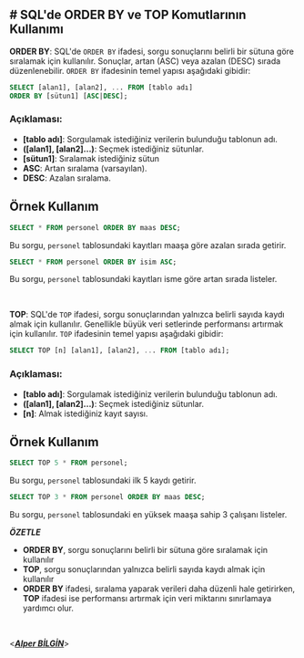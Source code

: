 ## **# SQL'de ORDER BY ve TOP Komutlarının Kullanımı**

**ORDER BY**: SQL'de `ORDER BY` ifadesi, sorgu sonuçlarını belirli bir sütuna göre sıralamak için kullanılır. Sonuçlar, artan (ASC) veya azalan (DESC) sırada düzenlenebilir. `ORDER BY` ifadesinin temel yapısı aşağıdaki gibidir:

```sql
SELECT [alan1], [alan2], ... FROM [tablo adı]
ORDER BY [sütun1] [ASC|DESC];
```

### Açıklaması:

- **[tablo adı]**: Sorgulamak istediğiniz verilerin bulunduğu tablonun adı.
- **([alan1], [alan2]...)**: Seçmek istediğiniz sütunlar.
- **[sütun1]**: Sıralamak istediğiniz sütun
- **ASC**: Artan sıralama (varsayılan).
- **DESC**: Azalan sıralama.

## Örnek Kullanım

```sql
SELECT * FROM personel ORDER BY maas DESC;
```

Bu sorgu, `personel` tablosundaki kayıtları maaşa göre azalan sırada getirir.

```sql
SELECT * FROM personel ORDER BY isim ASC;
```

Bu sorgu, `personel` tablosundaki kayıtları isme göre artan sırada listeler.

&nbsp;

**TOP**: SQL'de `TOP` ifadesi, sorgu sonuçlarından yalnızca belirli sayıda kaydı almak için kullanılır. Genellikle büyük veri setlerinde performansı artırmak için kullanılır. `TOP` ifadesinin temel yapısı aşağıdaki gibidir:

```sql
SELECT TOP [n] [alan1], [alan2], ... FROM [tablo adı];
```

### Açıklaması:

- **[tablo adı]**: Sorgulamak istediğiniz verilerin bulunduğu tablonun adı.
- **([alan1], [alan2]...)**: Seçmek istediğiniz sütunlar.
- **[n]**: Almak istediğiniz kayıt sayısı.

## Örnek Kullanım

```sql
SELECT TOP 5 * FROM personel;
```

Bu sorgu, `personel` tablosundaki ilk 5 kaydı getirir.

```sql
SELECT TOP 3 * FROM personel ORDER BY maas DESC;
```

Bu sorgu, `personel` tablosundaki en yüksek maaşa sahip 3 çalışanı listeler.

**_ÖZETLE_**

- **ORDER BY**, sorgu sonuçlarını belirli bir sütuna göre sıralamak için kullanılır
- **TOP**, sorgu sonuçlarından yalnızca belirli sayıda kaydı almak için kullanılır
- **ORDER BY** ifadesi, sıralama yaparak verileri daha düzenli hale getirirken, **TOP** ifadesi ise performansı artırmak için veri miktarını sınırlamaya yardımcı olur.
  &nbsp;

&nbsp;

<**_[Alper BİLGİN](https://github.com/DREAXS)_**>
